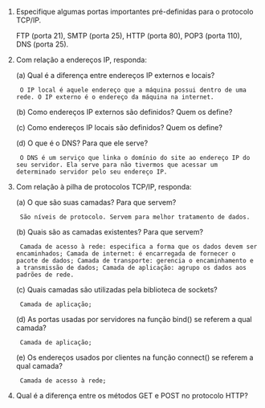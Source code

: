 ﻿1. Especifique algumas portas importantes pré-definidas para o protocolo TCP/IP.

	FTP (porta 21), SMTP (porta 25), HTTP (porta 80), POP3 (porta 110), DNS (porta 25).

2. Com relação a endereços IP, responda:

	(a) Qual é a diferença entre endereços IP externos e locais?

		O IP local é aquele endereço que a máquina possui dentro de uma rede. O IP externo é o endereço da máquina na internet.
	
	(b) Como endereços IP externos são definidos? Quem os define?

	(c) Como endereços IP locais são definidos? Quem os define?

	(d) O que é o DNS? Para que ele serve?
		
		O DNS é um serviço que linka o domínio do site ao endereço IP do seu servidor. Ela serve para não tivermos que acessar um determinado servidor pelo seu endereço IP.

3. Com relação à pilha de protocolos TCP/IP, responda:

	(a) O que são suas camadas? Para que servem?
		
		São níveis de protocolo. Servem para melhor tratamento de dados.
		
	(b) Quais são as camadas existentes? Para que servem?
		
		Camada de acesso à rede: especifica a forma que os dados devem ser encaminhados; Camada de internet: é encarregada de fornecer o pacote de dados; Camada de transporte: gerencia o encaminhamento e a transmissão de dados; Camada de aplicação: agrupo os dados aos padrões de rede.
		
	(c) Quais camadas são utilizadas pela biblioteca de sockets?
		
		Camada de aplicação;
		
	(d) As portas usadas por servidores na função bind() se referem a qual camada?
		
		Camada de aplicação;
		
	(e) Os endereços usados por clientes na função connect() se referem a qual camada?
		
		Camada de acesso à rede;

4. Qual é a diferença entre os métodos GET e POST no protocolo HTTP?


